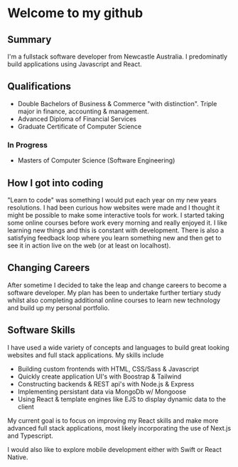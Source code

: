 # Welcome to my github

## Summary

I'm a fullstack software developer from Newcastle Australia. I predominatly build applications using Javascript and React.

## Qualifications

- Double Bachelors of Business & Commerce "with distinction". Triple major in finance, accounting & management.
- Advanced Diploma of Financial Services
- Graduate Certificate of Computer Science

### In Progress
- Masters of Computer Science (Software Engineering)

## How I got into coding

"Learn to code" was something I would put each year on my new years resolutions. I had been curious how websites were made and I thought it might be possible to make some interactive tools for work. I started taking some online courses before work every morning and really enjoyed it. I like learning new things and this is constant with development. There is also a satisfying feedback loop where you learn something new and then get to see it in action live on the web (or at least on localhost).

## Changing Careers

After sometime I decided to take the leap and change careers to become a software developer. My plan has been to undertake further tertiary study whilst also  completing additional online courses to learn new technology and build up my personal portfolio. 

## Software Skills

I have used a wide variety of concepts and languages to build great looking websites and full stack applications. My skills include

- Building custom frontends with HTML, CSS/Sass & Javascript
- Quickly create application UI's with Boostrap & Tailwind
- Constructing backends & REST api's with Node.js & Express
- Implementing persistant data via MongoDb w/ Mongoose
- Using React & template engines like EJS to display dynamic data to the client

My current goal is to focus on improving my React skills and make more advanced full stack applications, most likely incorporating the use of Next.js and Typescript. 

I would also like to explore mobile development either with Swift or React Native.

